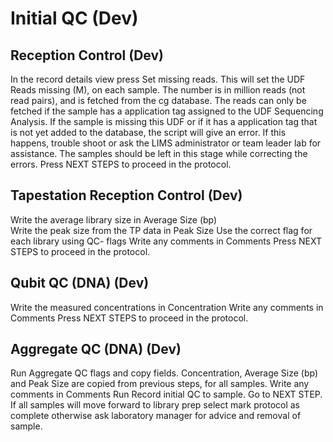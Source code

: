 # Initial QC (Dev)


## Reception Control (Dev)
In the record details view press Set missing reads. This will set the UDF Reads missing (M), on each sample. The number is in million reads (not read pairs), and is fetched from the cg database. The reads can only be fetched if the sample has a application tag assigned to the UDF Sequencing Analysis. If the sample is missing this UDF or if it has a application tag that is not yet added to the database, the script will give an error. If this happens, trouble shoot or ask the LIMS administrator or team leader lab for assistance. The samples should be left in this stage while correcting the errors. 
Press NEXT STEPS to proceed in the protocol.




## Tapestation Reception Control (Dev)
Write the average library size in Average Size (bp)  
Write the peak size from the TP data in Peak Size
Use the correct flag for each library using QC- flags
Write any comments in Comments
Press NEXT STEPS to proceed in the protocol.










## Qubit QC (DNA) (Dev)
Write the measured concentrations in Concentration
Write any comments in Comments
Press NEXT STEPS to proceed in the protocol.








##  Aggregate QC (DNA) (Dev)
Run Aggregate QC flags and copy fields. Concentration, Average Size (bp) and Peak Size are copied from previous steps, for all samples. 
Write any comments in Comments 
Run Record initial QC to sample.
Go to NEXT STEP. If all samples will move forward to library prep select mark protocol as complete otherwise ask laboratory manager for advice and removal of sample.
